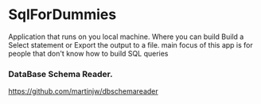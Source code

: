 # SqlForDummies
Application that runs on you local  machine. Where you can build Build a Select statement or Export the output to a file. 
main focus of this app is for people that don't know how to build SQL queries


### DataBase Schema Reader.
https://github.com/martinjw/dbschemareader

